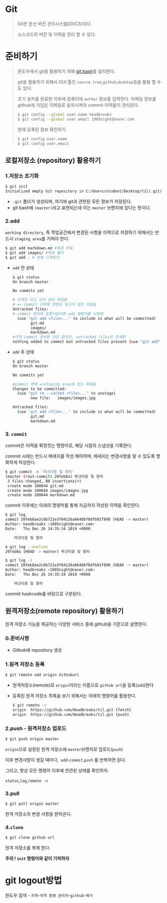 # Git



> Git은 분산 버전 관리시스템(DVCS)이다.
>
> 소스코드의 버전 및 이력을 관리 할 수 있다.



# 준비하기



> 윈도우에서 git을 활용하기 위해 [git bash](https://gitforwindows.org/)를 설치한다.
>
> git을 활용하기 위해서 GUI 툴인 `source tree`,`github`,`desktop`등을 활용 할 수도 있다. 
>
> 초기 설치를 완료한 이후에 컴퓨터에 `author` 정보를 입력한다. 이메일 정보를  github에 가입된 이메일로 일치시켜야 commit 이력들이 관리된다.
>
> ```bash
> $ git config --global user.name headbreakz
> $ git config --global user.email 1005night@naver.com
> ```



> 현재 등록된 정보 확인하기
>
> ```bash
> $ git config user.name
> $ git config user.email
> ```
>
> 

## 로컬저장소 (repository) 활용하기



### 1.저장소 초기화

```bash
$ git init
Initialized empty Git repository in C:/Users/student/Desktop/til/.git/
```

* `.git` 폴더가 생성되며, 여기에 git과 관련된 모든 정보가 저장된다.
* git bash에 `(master)`라고 표현되는데 이는 `master` 브랜치에 있다는 뜻이다.



### 2.add

`working directory`, 즉 작업공간에서 변경된 사항을 이력으로 저장하기 위해서는 반드시 `staging area`를 거쳐야 한다.

```bash
$ git add markdown.md #특정 파일
$ git add images/ #특정 폴더
$ git add . # 현재 디렉토리
```

* `add` 전 상태

  ```bash
  $ git status
  On branch master
  
  No commits yet
  
  # 트래킹 되고 있지 않은 파일들
  # => commit 이력에 한번도 담기지 않은 파일들
  Untracked files:
  # commit 준비에 포함시킬려면 add 명령어를 사용함
    (use "git add <file>..." to include in what will be committed)
          git.md
          images/
          markdown.md
  #아직 commit 준비된 것은 없지만, untracked files은 존재함
  nothing added to commit but untracked files present (use "git add" to track)
  ```

* `add` 후 상태

  ```bash
  $ git status
  On branch master
  
  No commits yet
  
  #commit 변화 =>staging area에 있는 파일들
  Changes to be committed:
    (use "git rm --cached <file>..." to unstage)
          new file:   images/images.jpg
  
  Untracked files:
    (use "git add <file>..." to include in what will be committed)
          git.md
          markdown.md
  ```

### 3. `commit`

commit은 이력을 확정짓는 명령어로, 해당 시점의 스냅샷을 기록한다. 

commit 시에는 반드시 메세지를 작성 해야하며, 메세지는 변경사항을 알 수 있도록 명확하게 작성한다.

```bash
$ git commit -m '마크다운 및 정리'
[master (root-commit) 20feb8a] 마크다운 및 정리
 3 files changed, 80 insertions(+)
 create mode 100644 git.md
 create mode 100644 images/images.jpg
 create mode 100644 markdown.md
```

commit 이후에는 아래의 명령어를 통해 지금까지 작성된 이력을 확인한다.

```bash
$ git log
commit 20feb8ae2c6b721e3f84126a6648bf0dfb01f890 (HEAD -> master)
Author: headbreakz <1005night@naver.com>
Date:   Thu Dec 26 14:35:34 2019 +0900

    마크다운 및 정리

$ git log --oneline
20feb8a (HEAD -> master) 마크다운 및 정리

$ git log -1
commit 20feb8ae2c6b721e3f84126a6648bf0dfb01f890 (HEAD -> master)
Author: headbreakz <1005night@naver.com>
Date:   Thu Dec 26 14:35:34 2019 +0900

    마크다운 및 정리

```



commit hashcode를 바탕으로 구분된다. 



## 원격저장소(remote repository) 활용하기

원격 저장소 기능을 제공하는 다양한 서비스 중에 github을 기준으로 설명한다.



### 0.준비사항

* Github에 repository 생성



### 1.원격 저장소 등록

```bash
$ git remote add origin Githuburl
```

* 원격저장소(remote)로 `origin`이라는 이름으로 `github url`을 등록(`add`)한다

* 등록된 원격 저장소 목록을 보기 위해서는 아래의 명령어를 활용한다.

  ```bash
  $ git remote -v
  origin  https://github.com/Headbreakz/til.git (fetch)
  origin  https://github.com/Headbreakz/til.git (push)
  ```

### 2.push - 원격저장소 업로드

```bash
$ git push origin master
```

`origin`으로 설정된 원격 저장소에 `master`브랜치로 업로드(`push`)

이후 변경사항이 생길 때마다,` add`-`commit`,`push` 를 반복하면 된다.

그리고, 항상 모든 명령어 이후에 연관된 상태를 확인하자.

`status`,`log`,`remote -v`



### 3.pull

```bash
$ git pull origin master
```

원격 저장소의 변경 사항을 받아온다.



### 4.`clone`

```bash
$ git clone github url
```

원격 저장소를 복제 한다.

**주의 ! `init` 명령어와 같이 기억하자**



# git logout방법

윈도우 검색 - `자격`-`자격 증명 관리자`-`github`-`제거`


